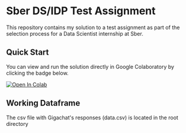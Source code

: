 # Sber DS/IDP Test Assignment

This repository contains my solution to a test assignment as part of the selection process for a Data Scientist internship at Sber.

## Quick Start

You can view and run the solution directly in Google Colaboratory by clicking the badge below.

[![Open In Colab](https://colab.research.google.com/assets/colab-badge.svg)](https://colab.research.google.com/github/senyasenior/SBER_DS_IDP_test-assignment/blob/main/SBER_DS_IDP_test_assignment.ipynb)
## Working Dataframe
The csv file with Gigachat's responses (data.csv) is located in the root directory 
